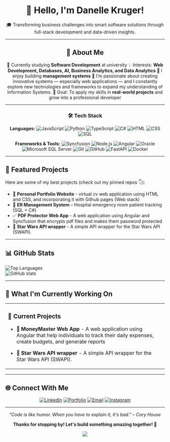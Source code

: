 <div align="center">
  
# 👋 Hello, I'm Danelle Kruger!

🎓 Transforming business challenges into smart software solutions through full-stack development and data-driven insights. 

---

## 🚀 About Me 
  🌟 Currently studying **Software Development** at university
  💡 Interests: **Web Development, Databases, AI, Business Analytics, and Data Analytics**
  🔨 I enjoy building **management systems** 
  🚀 I’m passionate about creating innovative systems — especially web applications — and I constantly explore new technologies and frameworks to expand my understanding of Information Systems.
  🎯 Goal: To apply my skills in **real-world projects** and grow into a professional developer
  
</div>

---

<div align="center">
  
### 🛠️ Tech Stack

**Languages:**
![JavaScript](https://img.shields.io/badge/-JavaScript-F7DF1E?style=for-the-badge&logo=javascript&logoColor=black)
![Python](https://img.shields.io/badge/-Python-3776AB?style=for-the-badge&logo=python&logoColor=white)
![TypeScript](https://img.shields.io/badge/-TypeScript-3178C6?style=for-the-badge&logo=typescript&logoColor=white)
![C#](https://img.shields.io/badge/-C%23-239120?style=for-the-badge&logo=c-sharp&logoColor=white)
![HTML](https://img.shields.io/badge/-HTML-E34F26?style=for-the-badge&logo=html5&logoColor=white)
![CSS](https://img.shields.io/badge/-CSS-1572B6?style=for-the-badge&logo=css3&logoColor=white)
![SQL](https://img.shields.io/badge/-SQL-4479A1?style=for-the-badge&logo=mysql&logoColor=white)

**Frameworks & Tools:**
![Syncfusion](https://img.shields.io/badge/-Syncfusion-FF6600?style=for-the-badge&logo=syncfusion&logoColor=white)
![Node.js](https://img.shields.io/badge/-Node.js-339933?style=for-the-badge&logo=node.js&logoColor=white)
![Angular](https://img.shields.io/badge/-Angular-DD0031?style=for-the-badge&logo=angular&logoColor=white)
![Oracle](https://img.shields.io/badge/Oracle-F80000?style=for-the-badge&logo=oracle&logoColor=white)
![Microsoft SQL Server](https://img.shields.io/badge/-MS%20SQL%20Server-CC2927?style=for-the-badge&logo=microsoft-sql-server&logoColor=white)
![Git](https://img.shields.io/badge/Git-F05032?style=for-the-badge&logo=git&logoColor=white)
![GitHub](https://img.shields.io/badge/GitHub-181717?style=for-the-badge&logo=github&logoColor=white)
![FastAPI](https://img.shields.io/badge/-FastAPI-009688?style=for-the-badge&logo=fastapi&logoColor=white)
![Docker](https://img.shields.io/badge/-Docker-2496ED?style=for-the-badge&logo=docker&logoColor=white)

</div>

---

## 📂 Featured Projects  
Here are some of my best projects (check out my pinned repos 👇):  

- 🧾 **Personal Portfolio Website** - virtual cv web application using HTML and CSS, and incorporating it with Github pages (Web stack)
- 🏥 **ER Management System** – Hospital emergency room patient tracking (SQL + C#)  
- ✅ **PDF Protector Web App** - A web application using Angular and Syncfusion that encrypts pdf files and makes them password protected
- 🚀 **Star Wars API wrapper** - A simple API wrapper for the Star Wars API (SWAPI).

---

## 📊 GitHub Stats  
![Top Languages](https://github-readme-stats.vercel.app/api/top-langs/?username=danellekruger&layout=compact&theme=radical)  
![GitHub stats](https://github-readme-stats.vercel.app/api?username=danellekruger&show_icons=true&theme=radical)  

---

## 🔮 What I'm Currently Working On

<table>
  <tr>
    <td valign="top" width="50%">
      
### 🎯 Current Projects
- 💸 **MoneyMaster Web App** - A web application using Angular that help individuals to track their daily expenses, create budgets, and generate reports
- 🚀 **Star Wars API wrapper** - A simple API wrapper for the Star Wars API (SWAPI).

      
    </td>
  </tr>
</table>

---

## 🌐 Connect With Me

<div align="center">
  
[![LinkedIn](https://img.shields.io/badge/-LinkedIn-0077B5?style=for-the-badge&logo=linkedin&logoColor=white)](https://www.linkedin.com/in/danelle-kruger/)
[![Portfolio](https://img.shields.io/badge/-Portfolio-FF5722?style=for-the-badge&logo=google-chrome&logoColor=white)](https://danellekruger.github.io/DKruger-Virtual-CV/)
[![Email](https://img.shields.io/badge/-Email-D14836?style=for-the-badge&logo=gmail&logoColor=white)](mailto:kruger.danelle2829@gmail.com)
[![Instagram](https://img.shields.io/badge/-Instagram-E4405F?style=for-the-badge&logo=instagram&logoColor=white)](https://www.instagram.com/_danelle.kruger_/)

</div>

---

<div align="center">

*"Code is like humor. When you have to explain it, it's bad." – Cory House*

**Thanks for stopping by! Let's build something amazing together! 🚀**

</div>

<div align="center">
  <img src="https://capsule-render.vercel.app/api?type=waving&color=gradient&height=60&section=footer"/>
</div>

